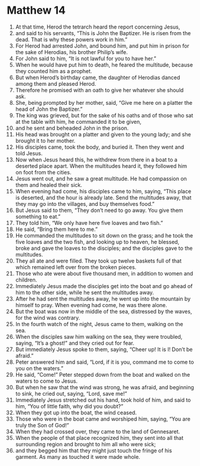﻿
# Matthew 14
1. At that time, Herod the tetrarch heard the report concerning Jesus, 
2. and said to his servants, “This is John the Baptizer. He is risen from the dead. That is why these powers work in him.” 
3. For Herod had arrested John, and bound him, and put him in prison for the sake of Herodias, his brother Philip’s wife. 
4. For John said to him, “It is not lawful for you to have her.” 
5. When he would have put him to death, he feared the multitude, because they counted him as a prophet. 
6. But when Herod’s birthday came, the daughter of Herodias danced among them and pleased Herod. 
7. Therefore he promised with an oath to give her whatever she should ask. 
8. She, being prompted by her mother, said, “Give me here on a platter the head of John the Baptizer.” 
9. The king was grieved, but for the sake of his oaths and of those who sat at the table with him, he commanded it to be given, 
10. and he sent and beheaded John in the prison. 
11. His head was brought on a platter and given to the young lady; and she brought it to her mother. 
12. His disciples came, took the body, and buried it. Then they went and told Jesus. 
13. Now when Jesus heard this, he withdrew from there in a boat to a deserted place apart. When the multitudes heard it, they followed him on foot from the cities. 
14. Jesus went out, and he saw a great multitude. He had compassion on them and healed their sick. 
15. When evening had come, his disciples came to him, saying, “This place is deserted, and the hour is already late. Send the multitudes away, that they may go into the villages, and buy themselves food.” 
16. But Jesus said to them, “They don’t need to go away. You give them something to eat.” 
17. They told him, “We only have here five loaves and two fish.” 
18. He said, “Bring them here to me.” 
19. He commanded the multitudes to sit down on the grass; and he took the five loaves and the two fish, and looking up to heaven, he blessed, broke and gave the loaves to the disciples; and the disciples gave to the multitudes. 
20. They all ate and were filled. They took up twelve baskets full of that which remained left over from the broken pieces. 
21. Those who ate were about five thousand men, in addition to women and children. 
22. Immediately Jesus made the disciples get into the boat and go ahead of him to the other side, while he sent the multitudes away. 
23. After he had sent the multitudes away, he went up into the mountain by himself to pray. When evening had come, he was there alone. 
24. But the boat was now in the middle of the sea, distressed by the waves, for the wind was contrary. 
25. In the fourth watch of the night, Jesus came to them, walking on the sea. 
26. When the disciples saw him walking on the sea, they were troubled, saying, “It’s a ghost!” and they cried out for fear. 
27. But immediately Jesus spoke to them, saying, “Cheer up! It is I! Don’t be afraid.” 
28. Peter answered him and said, “Lord, if it is you, command me to come to you on the waters.” 
29. He said, “Come!” Peter stepped down from the boat and walked on the waters to come to Jesus. 
30. But when he saw that the wind was strong, he was afraid, and beginning to sink, he cried out, saying, “Lord, save me!” 
31. Immediately Jesus stretched out his hand, took hold of him, and said to him, “You of little faith, why did you doubt?” 
32. When they got up into the boat, the wind ceased. 
33. Those who were in the boat came and worshiped him, saying, “You are truly the Son of God!” 
34. When they had crossed over, they came to the land of Gennesaret. 
35. When the people of that place recognized him, they sent into all that surrounding region and brought to him all who were sick; 
36. and they begged him that they might just touch the fringe of his garment. As many as touched it were made whole. 
